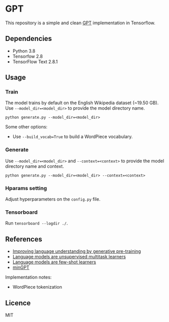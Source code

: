 # GPT
This repository is a simple and clean [GPT](https://proceedings.neurips.cc/paper/2020/file/1457c0d6bfcb4967418bfb8ac142f64a-Paper.pdf)  implementation in Tensorflow.


## Dependencies
- Python 3.8
- Tensorfow 2.8
- TensorFlow Text 2.8.1


## Usage
### Train
The model trains by default on the English Wikipedia dataset (~19.50 GB). Use `--model_dir=<model_dir>` to provide the model directory name.
```
python generate.py --model_dir=<model_dir> 
```

Some other options:
- Use `--build_vocab=True` to build a WordPiece vocabulary.

### Generate
Use `--model_dir=<model_dir>` and `--context=<context>` to provide the model directory name and context.
```
python generate.py --model_dir=<model_dir> --context=<context>
```

### Hparams setting
Adjust hyperparameters on the `config.py` file.

### Tensorboard
Run `tensorboard --logdir ./`.


## References
- [Improving language understanding by generative pre-training](https://cdn.openai.com/research-covers/language-unsupervised/language_understanding_paper.pdf)
- [Language models are unsupervised multitask learners](https://cdn.openai.com/better-language-models/language_models_are_unsupervised_multitask_learners.pdf)
- [Language models are few-shot learners](https://proceedings.neurips.cc/paper/2020/file/1457c0d6bfcb4967418bfb8ac142f64a-Paper.pdf)
- [minGPT](https://github.com/karpathy/minGPT)

Implementation notes:
- WordPiece tokenization


## Licence
MIT
